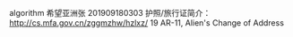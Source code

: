 algorithm
希望亚洲张 201909180303
护照/旅行证简介：http://cs.mfa.gov.cn/zggmzhw/hzlxz/ 19
AR-11, Alien's Change of Address
